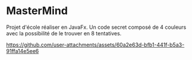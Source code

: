 # MasterMind
Projet d'école réaliser en JavaFx. Un code secret composé de 4 couleurs avec la possibilité de le trouver en 8 tentatives.


https://github.com/user-attachments/assets/60a2e63d-bfb1-441f-b5a3-91ffa14e5ee6

